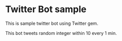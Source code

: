 # Twitter Bot sample

This is sample twitter bot using Twitter gem.

This bot tweets random integer within 10 every 1 min.
